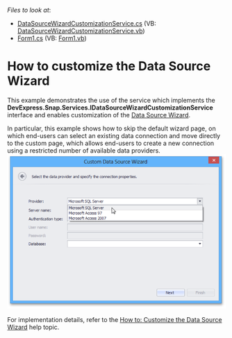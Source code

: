 <!-- default file list -->
*Files to look at*:

* [DataSourceWizardCustomizationService.cs](./CS/CustomizeWizardExample/DataSourceWizardCustomizationService.cs) (VB: [DataSourceWizardCustomizationService.vb](./VB/CustomizeWizardExample/DataSourceWizardCustomizationService.vb))
* [Form1.cs](./CS/CustomizeWizardExample/Form1.cs) (VB: [Form1.vb](./VB/CustomizeWizardExample/Form1.vb))
<!-- default file list end -->
# How to customize the Data Source Wizard


<p>This example demonstrates the use of the service which implements the <strong>DevExpress.Snap.Services.IDataSourceWizardCustomizationService</strong> interface and enables customization of the <a href="https://documentation.devexpress.com/#WindowsForms/CustomDocument15603">Data Source Wizard</a>.</p>
<p>In particular, this example shows how to skip the default wizard page, on which end-users can select an existing data connection and move directly to the custom page, which allows end-users to create a new connection using a restricted number of available data providers.<br /><img src="https://raw.githubusercontent.com/DevExpress-Examples/how-to-customize-the-data-source-wizard-t307510/16.1.4+/media/33e09b3b-878b-11e5-80bf-00155d62480c.png"></p>
<p>For implementation details, refer to the <a href="https://documentation.devexpress.com/#WindowsForms/CustomDocument114899">How to: Customize the Data Source Wizard</a> help topic.</p>

<br/>


